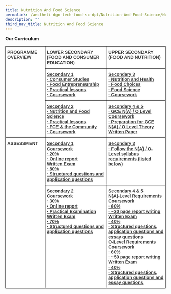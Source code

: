 ```yaml
---
title: Nutrition And Food Science
permalink: /aestheti-dgn-tech-food-sc-dpt/Nutrition-And-Food-Science/Nutrition-And-Food-Science/
description: ""
third_nav_title: Nutrition And Food Science
---
```

**Our Curriculum**

<style type="text/css">
.tg  {border-collapse:collapse;border-spacing:0;}
.tg td{border-color:black;border-style:solid;border-width:1px;font-family:Arial, sans-serif;font-size:14px;
  overflow:hidden;padding:10px 5px;word-break:normal;}
.tg th{border-color:black;border-style:solid;border-width:1px;font-family:Arial, sans-serif;font-size:14px;
  font-weight:normal;overflow:hidden;padding:10px 5px;word-break:normal;}
.tg .tg-c1uv{background-color:#FFF;color:#3A3A3A;font-weight:bold;text-align:left;vertical-align:top}
.tg .tg-c5gh{background-color:#FFF;color:#3A3A3A;font-weight:bold;text-align:left;text-decoration:underline;vertical-align:top}
</style>
<table class="tg">
<thead>
  <tr>
    <th class="tg-c1uv" rowspan="3"><span style="font-weight:bold;font-style:inherit">PROGRAMME OVERVIEW</span></th>
    <th class="tg-c1uv"><span style="font-weight:bold;font-style:inherit">LOWER SECONDARY (FOOD AND CONSUMER EDUCATION)</span></th>
    <th class="tg-c1uv"><span style="font-weight:bold;font-style:inherit">UPPER SECONDARY (FOOD AND NUTRITION)</span></th>
  </tr>
  <tr>
    <th class="tg-c5gh">Secondary 1<br><span style="font-weight:inherit;font-style:inherit">·        Consumer Studies</span><br><span style="font-weight:inherit;font-style:inherit">·        Food Entrepreneurship</span><br><span style="font-weight:inherit;font-style:inherit">·        Practical lessons</span><br><span style="font-weight:inherit;font-style:inherit">·        Coursework</span></th>
    <th class="tg-c5gh">Secondary 3<br><span style="font-weight:inherit;font-style:inherit">·        Nutrition and Health</span><br><span style="font-weight:inherit;font-style:inherit">·        Food Choices</span><br><span style="font-weight:inherit;font-style:inherit">·        Food Science</span><br><span style="font-weight:inherit;font-style:inherit">·        Coursework</span></th>
  </tr>
  <tr>
    <th class="tg-c5gh">Secondary 2<br><span style="font-weight:inherit;font-style:inherit">·        Nutrition and Food Science</span><br><span style="font-weight:inherit;font-style:inherit">·        Practical lessons</span><br><span style="font-weight:inherit;font-style:inherit">·        FCE &amp; the Community</span><br><span style="font-weight:inherit;font-style:inherit">·        Coursework</span></th>
    <th class="tg-c5gh">Secondary 4 &amp; 5<br><span style="font-weight:inherit;font-style:inherit">·        GCE N(A) / O Level Coursework</span><br><span style="font-weight:inherit;font-style:inherit">·        Preparation for GCE N(A) / O Level Theory Written Paper</span></th>
  </tr>
</thead>
<tbody>
  <tr>
    <td class="tg-c1uv" rowspan="2"><span style="font-weight:bold;font-style:inherit">ASSESSMENT</span></td>
    <td class="tg-c5gh">Secondary 1<br>Coursework<br><span style="font-weight:inherit;font-style:inherit">·        20%</span><br><span style="font-weight:inherit;font-style:inherit">·        Online report</span><br>Written Exam<br><span style="font-weight:inherit;font-style:inherit">·        80%</span><br><span style="font-weight:inherit;font-style:inherit">·        Structured questions and  application questions</span></td>
    <td class="tg-c5gh">Secondary 3<br><span style="font-weight:inherit;font-style:inherit">·        Follow the N(A) / O-Level syllabus requirements (listed below)</span></td>
  </tr>
  <tr>
    <td class="tg-c5gh">Secondary 2<br>Coursework<br><span style="font-weight:inherit;font-style:inherit">·        30%</span><br><span style="font-weight:inherit;font-style:inherit">·        Online report</span><br><span style="font-weight:inherit;font-style:inherit">·        Practical Examination</span><br>Written Exam<br><span style="font-weight:inherit;font-style:inherit">·        70%</span><br><span style="font-weight:inherit;font-style:inherit">·        Structured questions and  application questions</span><br> </td>
    <td class="tg-c5gh">Secondary 4 &amp; 5<br>N(A)-Level Requirements<br>Coursework<br><span style="font-weight:inherit;font-style:inherit">·        60%</span><br><span style="font-weight:inherit;font-style:inherit">·        ~30 page report writing</span><br>Written Exam <br><span style="font-weight:inherit;font-style:inherit">·        40%</span><br><span style="font-weight:inherit;font-style:inherit">·        Structured questions, application questions and essay questions</span><br>O-Level Requirements<br>Coursework <br><span style="font-weight:inherit;font-style:inherit">·        60%</span><br><span style="font-weight:inherit;font-style:inherit">·        ~50 page report writing</span><br>Written Exam<br><span style="font-weight:inherit;font-style:inherit">·        40%</span><br><span style="font-weight:inherit;font-style:inherit">·        Structured questions, application questions and essay questions</span></td>
  </tr>
</tbody>
</table>